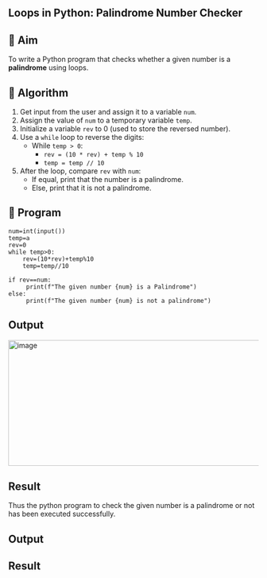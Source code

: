 ## Loops in Python: Palindrome Number Checker

## 🎯 Aim
To write a Python program that checks whether a given number is a **palindrome** using loops.

## 🧠 Algorithm
1. Get input from the user and assign it to a variable `num`.
2. Assign the value of `num` to a temporary variable `temp`.
3. Initialize a variable `rev` to 0 (used to store the reversed number).
4. Use a `while` loop to reverse the digits:
   - While `temp > 0`:
     - `rev = (10 * rev) + temp % 10`
     - `temp = temp // 10`
5. After the loop, compare `rev` with `num`:
   - If equal, print that the number is a palindrome.
   - Else, print that it is not a palindrome.

## 🧾 Program
```
num=int(input())
temp=a
rev=0
while temp>0:
    rev=(10*rev)+temp%10
    temp=temp//10
    
if rev==num:
     print(f"The given number {num} is a Palindrome")
else:
     print(f"The given number {num} is not a palindrome")
```
## Output

<img width="984" height="253" alt="image" src="https://github.com/user-attachments/assets/71e82a71-6439-460a-afbf-3dc7fdcd5607" />


## Result
Thus the python program to check the given number is a palindrome or not has been executed successfully.
## Output

## Result
